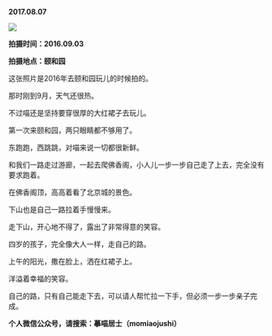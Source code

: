 
          
            
**2017.08.07**



![](//upload-images.jianshu.io/upload_images/51001-7038352f43acc53d.jpg)




**拍摄时间：2016.09.03**

**拍摄地点：颐和园**

这张照片是2016年去颐和园玩儿的时候拍的。

那时刚到9月，天气还很热。

不过喵还是坚持要穿很厚的大红裙子去玩儿。

第一次来颐和园，两只眼睛都不够用了。

东跑跑，西跳跳，对喵来说一切都很新鲜。

和我们一路走过游廊，一起去爬佛香阁，小人儿一步一步自己走了上去，完全没有要求跑着。

在佛香阁顶，高高着看了北京城的景色。

下山也是自己一路拉着手慢慢来。

走下山，开心地不得了，露出了非常得意的笑容。

四岁的孩子，完全像大人一样，走自己的路。

上午的阳光，撒在脸上，洒在红裙子上。

洋溢着幸福的笑容。

自己的路，只有自己能走下去，可以请人帮忙拉一下手，但必须一步一步亲子完成。


**个人微信公众号，请搜索：摹喵居士（momiaojushi）**

          
        